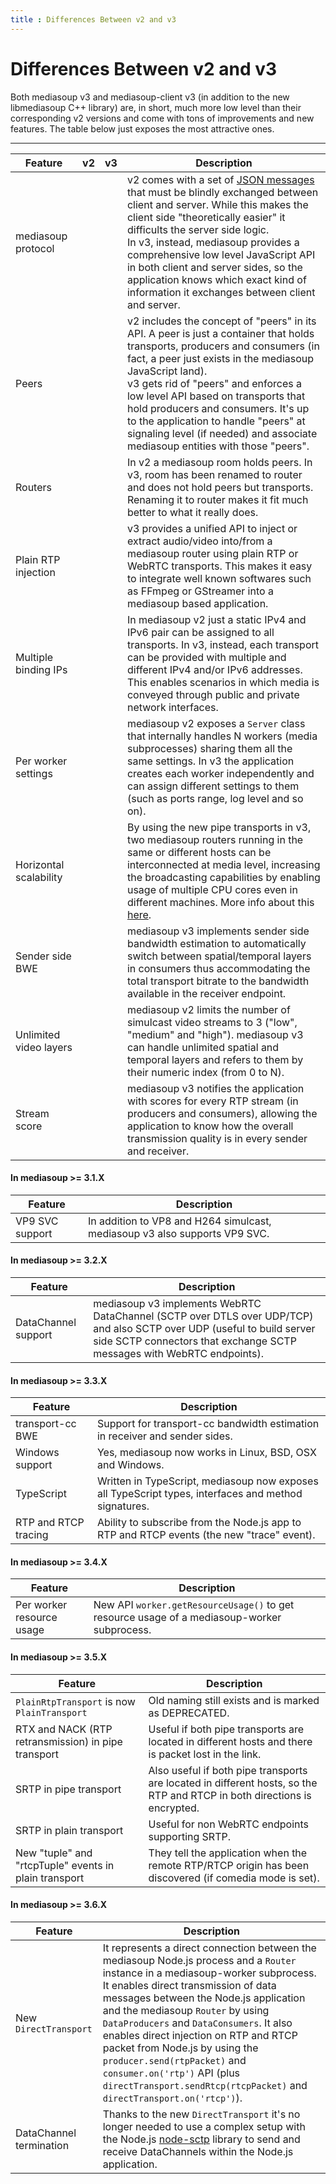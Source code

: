 ```yaml
---
title : Differences Between v2 and v3
---
```



# Differences Between v2 and v3

Both mediasoup v3 and mediasoup-client v3 (in addition to the new libmediasoup C++ library) are, in short, much more low level than their corresponding v2 versions and come with tons of improvements and new features. The table below just exposes the most attractive ones.

----

<div markdown="1" class="table-wrapper L1-small L4">

Feature                 | v2 | v3 | Description
----------------------- | -- | -- | -------------------------------
mediasoup protocol      | <span class="checkbox on"/> | <span class="checkbox"/> | v2 comes with a set of [JSON messages](https://mediasoup.org/documentation/v2/mediasoup-protocol/) that must be blindly exchanged between client and server. While this makes the client side "theoretically easier" it difficults the server side logic.<br>In v3, instead, mediasoup provides a comprehensive low level JavaScript API in both client and server sides, so the application knows which exact kind of information it exchanges between client and server.
Peers                   | <span class="checkbox on"/> | <span class="checkbox"/> | v2 includes the concept of "peers" in its API. A peer is just a container that holds transports, producers and consumers (in fact, a peer just exists in the mediasoup JavaScript land).<br>v3 gets rid of "peers" and enforces a low level API based on transports that hold producers and consumers. It's up to the application to handle "peers" at signaling level (if needed) and associate mediasoup entities with those "peers".
Routers                 | <span class="checkbox"/> | <span class="checkbox on"/> | In v2 a mediasoup room holds peers. In v3, room has been renamed to router and does not hold peers but transports. Renaming it to router makes it fit much better to what it really does.
Plain RTP injection     | <span class="checkbox"/> | <span class="checkbox on"/> | v3 provides a unified API to inject or extract audio/video into/from a mediasoup router using plain RTP or WebRTC transports. This makes it easy to integrate well known softwares such as FFmpeg or GStreamer into a mediasoup based application.
Multiple binding IPs    | <span class="checkbox"/> | <span class="checkbox on"/> | In mediasoup v2 just a static IPv4 and IPv6 pair can be assigned to all transports. In v3, instead, each transport can be provided with multiple and different IPv4 and/or IPv6 addresses. This enables scenarios in which media is conveyed through public and private network interfaces.
Per worker settings     | <span class="checkbox"/> | <span class="checkbox on"/> | mediasoup v2 exposes a `Server` class that internally handles N workers (media subprocesses) sharing them all the same settings. In v3 the application creates each worker independently and can assign different settings to them (such as ports range, log level and so on).
Horizontal scalability  | <span class="checkbox"/> | <span class="checkbox on"/> | By using the new pipe transports in v3, two mediasoup routers running in the same or different hosts can be interconnected at media level, increasing the broadcasting capabilities by enabling usage of multiple CPU cores even in different machines. More info about this [here](/documentation/v3/scalability/).
Sender side BWE         | <span class="checkbox"/> | <span class="checkbox on"/> | mediasoup v3 implements sender side bandwidth estimation to automatically switch between spatial/temporal layers in consumers thus accommodating the total transport bitrate to the bandwidth available in the receiver endpoint.
Unlimited video layers  | <span class="checkbox"/> | <span class="checkbox on"/> | mediasoup v2 limits the number of simulcast video streams to 3 ("low", "medium" and "high"). mediasoup v3 can handle unlimited spatial and temporal layers and refers to them by their numeric index (from 0 to N).
Stream score            | <span class="checkbox"/> | <span class="checkbox on"/> | mediasoup v3 notifies the application with scores for every RTP stream (in producers and consumers), allowing the application to know how the overall transmission quality is in every sender and receiver.

</div>

#### In mediasoup >= 3.1.X

<div markdown="1" class="table-wrapper L1-small L4">

Feature                 |  Description
----------------------- | -------------------------------
VP9 SVC support         | In addition to VP8 and H264 simulcast, mediasoup v3 also supports VP9 SVC.

</div>

#### In mediasoup >= 3.2.X

<div markdown="1" class="table-wrapper L1-small L4">

Feature                 | Description
----------------------- | -------------------------------
DataChannel support     | mediasoup v3 implements WebRTC DataChannel (SCTP over DTLS over UDP/TCP) and also SCTP over UDP (useful to build server side SCTP connectors that exchange SCTP messages with WebRTC endpoints).

</div>

#### In mediasoup >= 3.3.X

<div markdown="1" class="table-wrapper L1-small L4">

Feature                 | Description
----------------------- | -------------------------------
transport-cc BWE        | Support for transport-cc bandwidth estimation in receiver and sender sides.
Windows support         | Yes, mediasoup now works in Linux, BSD, OSX and Windows.
TypeScript              | Written in TypeScript, mediasoup now exposes all TypeScript types, interfaces and method signatures.
RTP and RTCP tracing    | Ability to subscribe from the Node.js app to RTP and RTCP events (the new "trace" event).

</div>

#### In mediasoup >= 3.4.X

<div markdown="1" class="table-wrapper L1-small L4">

Feature                   | Description
------------------------- | -------------------------------
Per worker resource usage | New API `worker.getResourceUsage()` to get resource usage of a mediasoup-worker subprocess.

</div>

#### In mediasoup >= 3.5.X

<div markdown="1" class="table-wrapper L1-small L4">

Feature                   | Description
------------------------- | -------------------------------
`PlainRtpTransport` is now `PlainTransport` | Old naming still exists and is marked as DEPRECATED.
RTX and NACK (RTP retransmission) in pipe transport | Useful if both pipe transports are located in different hosts and there is packet lost in the link.
SRTP in pipe transport | Also useful if both pipe transports are located in different hosts, so the RTP and RTCP in both directions is encrypted.
SRTP in plain transport | Useful for non WebRTC endpoints supporting SRTP.
New "tuple" and "rtcpTuple" events in plain transport | They tell the application when the remote RTP/RTCP origin has been discovered (if comedia mode is set).

</div>

#### In mediasoup >= 3.6.X

<div markdown="1" class="table-wrapper L1-small L4">

Feature                   | Description
------------------------- | -------------------------------
New `DirectTransport`     | It represents a direct connection between the mediasoup Node.js process and a `Router` instance in a mediasoup-worker subprocess. It enables direct transmission of data messages between the Node.js application and the mediasoup `Router` by using `DataProducers` and `DataConsumers`. It also enables direct injection on RTP and RTCP packet from Node.js by using the `producer.send(rtpPacket)` and `consumer.on('rtp')` API (plus `directTransport.sendRtcp(rtcpPacket)` and `directTransport.on('rtcp')`).
DataChannel termination   | Thanks to the new `DirectTransport` it's no longer needed to use a complex setup with the Node.js [node-sctp](https://github.com/latysheff/node-sctp/) library to send and receive DataChannels within the Node.js application.


</div>
